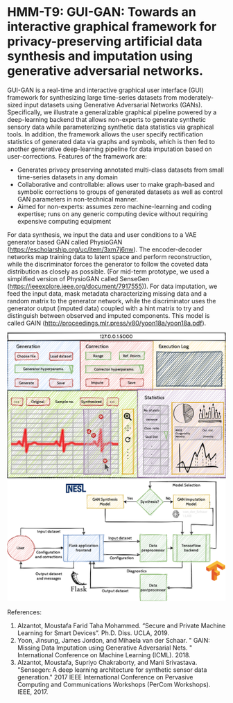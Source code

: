 # HMM-T9: GUI-GAN: Towards an interactive graphical framework for privacy-preserving artificial data synthesis and imputation using generative adversarial networks.

GUI-GAN is a real-time and interactive graphical user interface (GUI) framework for synthesizing large time-series datasets from moderately-sized input datasets using Generative Adversarial Networks (GANs). Specifically, we illustrate a generalizable graphical pipeline powered by a deep-learning backend that allows non-experts to generate synthetic sensory data while parameterizing synthetic data statistics via graphical tools. In addition, the framework allows the user specify rectification statistics of generated data via graphs and symbols, which is then fed to another generative deep-learning pipeline for data imputation based on user-corrections. Features of the framework are:

* Generates privacy preserving annotated multi-class datasets from small time-series datasets in any domain
* Collaborative and controllable: allows user to make graph-based and symbolic corrections to groups of generated datasets as well as control GAN parameters in non-technical manner.
* Aimed for non-experts: assumes zero machine-learning and coding expertise; runs on any generic computing device without requiring expensive computing equipment

For data synthesis, we input the data and user conditions to a VAE generator based GAN called PhysioGAN (https://escholarship.org/uc/item/3xm7j6nw). The encoder-decoder networks map training data to latent space and perform reconstruction, while the discriminator forces the generator to follow the coveted data distribution as closely as possible. (For mid-term prototype, we used a simplified version of PhysioGAN called SenseGen (https://ieeexplore.ieee.org/document/7917555)). For data imputation, we feed the input data, mask metadata characterizing missing data and a random matrix to the generator network, while the discriminator uses the generator output (imputed data) coupled with a hint matrix to try and distinguish between observed and imputed components. This model is called GAIN (http://proceedings.mlr.press/v80/yoon18a/yoon18a.pdf).

![Device_Image](Images/story_f20hci.png)
![Device_Image](Images/209as_prop_2020.png)

References:
1. Alzantot, Moustafa Farid Taha Mohammed. “Secure and Private Machine Learning for Smart Devices”. Ph.D. Diss. UCLA, 2019.
2. Yoon, Jinsung, James Jordon, and Mihaela van der Schaar. " GAIN: Missing Data Imputation using Generative Adversarial Nets. " International Conference on Machine Learning (ICML). 2018.
3. Alzantot, Moustafa, Supriyo Chakraborty, and Mani Srivastava. "Sensegen: A deep learning architecture for synthetic sensor data generation." 2017 IEEE International Conference on Pervasive Computing and Communications Workshops (PerCom Workshops). IEEE, 2017.
